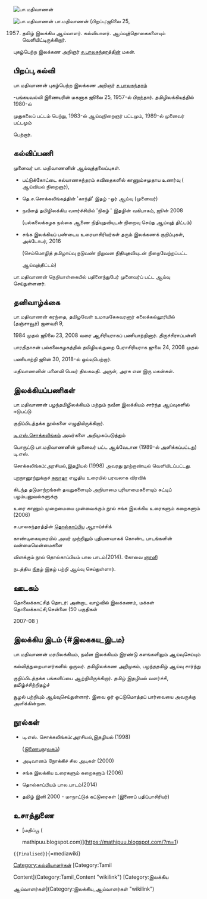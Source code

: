 ![பா.மதிவாணன்](பா.மதிவாணன்1.png "பா.மதிவாணன்")
![பா.மதிவாணன்](பா.மதிவாணன்.jpg "பா.மதிவாணன்") பா.மதிவாணன் (பிறப்பு:ஜூலை 25,
1957) தமிழ் இலக்கிய ஆய்வாளர். கல்வியாளர். ஆய்வுத்தொகைகளையும் வெளியிட்டிருக்கிறார்.
புகழ்பெற்ற இலக்கண அறிஞர் [ச.பாலசுந்தரத்தின்](ச.பாலசுந்தரம் "wikilink") மகன்.

## பிறப்பு,கல்வி

பா.மதிவாணன் புகழ்பெற்ற இலக்கண அறிஞர் [ச.பாலசுந்தரம்](ச.பாலசுந்தரம் "wikilink")
-பங்கயவல்லி இணையரின் மகனாக ஜூலை 25, 1957-ல் பிறந்தார். தமிழிலக்கியத்தில் 1980-ல்
முதுகலைப் பட்டம் பெற்று, 1983-ல் ஆய்வுநிறைஞர் பட்டமும், 1989-ல் முனைவர் பட்டமும்
பெற்றார்.

## கல்விப்பணி

முனைவர் பா. மதிவாணனின் ஆய்வுத்தலைப்புகள்.

-   பட்டுக்கோட்டை கல்யாணசுந்தரம் கவிதைகளில் காணும்சமுதாய உணர்வு ( ஆய்வியல் நிறைஞர்),
-   தெ.ச.சொக்கலிங்கத்தின் \'காந்தி' இதழ் -ஓர் ஆய்வு (முனைவர்)
-   நவீனத் தமிழிலக்கிய வளர்ச்சியில் \'நிகழ் \' இதழின் வகிபாகம், ஜூன் 2008
    (பல்கலைக்கழக நல்கை ஆணை நிதியுதவியுடன் நிறைவு செய்த ஆய்வுத் திட்டம்)
-   சங்க இலக்கியப் பண்டைய உரையாசிரியர்கள் தரும் இலக்கணக் குறிப்புகள், அக்டோபர், 2016
    (செம்மொழித் தமிழாய்வு நடுவண் நிறுவன நிதியுதவியுடன் நிறைவேற்றப்பட்ட
    ஆய்வுத்திட்டம்)

பா.மதிவாணன் நெறியாள்கையில் பதினைந்துபேர் முனைவர்ப் பட்ட ஆய்வு செய்துள்ளனர்.

## தனிவாழ்க்கை

பா.மதிவாணன் கரந்தை, தமிழவேள் உமாமகேசுவரனார் கலைக்கல்லூரியில் (தஞ்சாவூர்) ஜனவரி 9,
1984 முதல் ஜூலை 23, 2008 வரை ஆசிரியராகப் பணியாற்றினார். திருச்சிராப்பள்ளி
பாரதிதாசன் பல்கலைகழகத்தில் தமிழியல்துறை பேராசிரியராக ஜுலை 24, 2008 முதல்
பணியாற்றி ஜூன் 30, 2018-ல் ஓய்வுபெற்றார்.

மதிவாணனின் மனைவி பெயர் திலகவதி. அருள், அரசு என இரு மகன்கள்.

## இலக்கியப்பணிகள்

பா.மதிவாணன் பழந்தமிழிலக்கியம் மற்றும் நவீன இலக்கியம் சார்ந்த ஆய்வுகளில் ஈடுபட்டு
குறிப்பிடத்தக்க நூல்களை எழுதியிருக்கிறார்.
[டி.எஸ்.சொக்கலிங்கம்](டி.எஸ்.சொக்கலிங்கம் "wikilink") அவர்களை அறிமுகப்படுத்தும்
பொருட்டு பா.மதிவாணனின் முனைவர் பட்ட ஆய்வேடான (1989-ல் அளிக்கப்பட்டது) டி.எஸ்.
சொக்கலிங்கம்:அரசியல்,இதழியல் (1998) அவரது நூற்றாண்டில் வெளியிடப்பட்டது.

புறநானூற்றுக்குச் [சுஜாதா](சுஜாதா "wikilink") எழுதிய உரையில் பரவலாக விரவிக்
கிடந்த தடுமாற்றங்கள் தவறுகளையும் அறியாமை புரியாமைகளையும் சுட்டிப் பழம்பனுவல்களுக்கு
உரை காணும் முறைமையை முன்வைக்கும் நூல் சங்க இலக்கிய உரைகளும் கறைகளும் (2006)
ச.பாலசுந்தரத்தின் [தொல்காப்பிய](தொல்காப்பியம் "wikilink") ஆராய்ச்சிக்
காண்டிகையுரையில் அவர் முற்றிலும் புதியனவாகக் கொண்ட பாடங்களின் வன்மைமென்மைகளை
விளக்கும் நூல் தொல்காப்பியம் பால பாடம்(2014). கோவை [ஞானி](ஞானி "wikilink")
நடத்திய [நிகழ்](நிகழ்_(இதழ்) "wikilink") இதழ் பற்றி ஆய்வு செய்துள்ளார்.

## ஊடகம்

தொலைக்காட்சித் தொடர்: அன்றாட வாழ்வில் இலக்கணம், மக்கள் தொலைக்காட்சி,சென்னை (50 பகுதிகள்
2007-08 )

## இலக்கிய இடம் {#இலககய_இடம}

பா.மதிவாணன் மரபிலக்கியம், நவீன இலக்கியம் இரண்டு களங்களிலும் ஆய்வுசெய்யும்
கல்வித்துறையாளர்களில் ஒருவர். தமிழிலக்கண அறிமுகம், பழந்ததமிழ் ஆய்வு சார்ந்து
குறிப்பிடத்தக்க பங்களிப்பை ஆற்றியிருக்கிறார். தமிழ் இதழியல் வளர்ச்சி, தமிழ்ச்சிற்றிதழ்ச்
சூழல் பற்றியும் ஆய்வுசெய்துள்ளார். இவை ஓர் ஒட்டுமொத்தப் பார்வையை அவருக்கு அளிக்கின்றன.

## நூல்கள்

-   டி.எஸ். சொக்கலிங்கம்:அரசியல்,இதழியல் (1998)
    ([இணையநூலகம்](https://www.tamildigitallibrary.in/book-detail.php?id=jZY9lup2kZl6TuXGlZQdjZp0jut9#book1/))
-   அடிவானம் நோக்கிச் சில அடிகள் (2000)
-   சங்க இலக்கிய உரைகளும் கறைகளும் (2006)
-   தொல்காப்பியம் பால.பாடம்(2014)
-   தமிழ் இனி 2000 - மாநாட்டுக் கட்டுரைகள் (இணைப் பதிப்பாசிரியர்)

## உசாத்துணை

-   [மதிப்பூ (
    mathipuu.blogspot.com)](https://mathipuu.blogspot.com/?m=1)

[]( "wikilink") `{{Finalised}}`{=mediawiki}

[Category:கல்வியாளர்கள்](Category:கல்வியாளர்கள் "wikilink") [Category:Tamil
Content](Category:Tamil_Content "wikilink") [Category:இலக்கிய
ஆய்வாளர்கள்](Category:இலக்கிய_ஆய்வாளர்கள் "wikilink")
